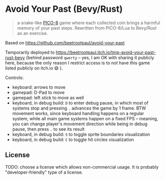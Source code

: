 # Avoid Your Past (Bevy/Rust)

> a snake-like [PICO-8](https://www.lexaloffle.com/pico-8.php) game where each collected coin brings a harmful memory of
> your past steps. Rewritten from PICO-8/Lua to Bevy/Rust as an exercise.

Based on https://github.com/beetrootpaul/avoid-your-past

Temporarily deployed to https://beetrootpaul.itch.io/tmp-avoid-your-past-rust-bevy (behind password `qwerty` – yes, I am
OK with sharing it publicly here, because the only reason I restrict access is to not have this game listed publicly on
itch.io 😄 ).

Controls:

- keyboard: arrows to move
- gamepad: D-Pad to move
- gamepad: left stick to move as well
- keyboard, in debug build: `D` to enter debug pause, in which most of systems stop and pressing `.` advances the game
  by 1 frame. BTW movement works, since keyboard handling happens on a regular system, while all main game systems
  happen on a fixed FPS – meaning, you can change player's movement direction while being in debug pause, then press `.`
  to see its result
- keyboard, in debug build: `S` to toggle sprite boundaries visualization
- keyboard, in debug build: `C` to toggle hit circles visualization

## License

TODO: choose a license which allows non-commercial usage. It is probably "developer-friendly" type of a license.